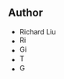 ## Author ##

* Richard Liu
* <a href="mailto:richardxxx0x@gmail.com"><img src="http://i.imgur.com/7yOaC7C.png" title="Richard's Gmail" border="0" height="16px" width="16px" alt="Richard's Gmail" /></a>
* <a href="https://github.com/hellokitty111" target="_blank"><img src="http://i.imgur.com/DwejLO9.png" title="Github" border="0" alt="Github" height="16px" width="16px" /></a>
* <a href="https://twitter.com/RichardLiu5" target="_blank"><img src="http://i.imgur.com/tXSoThF.png" title="Twitter" border="0" alt="Twitter" height="16px" width="16px" /></a>
* <a href="https://plus.google.com/+RichardLiu007" target="_blank"><img src="http://i.imgur.com/yCsTjba.png" title="Google Plus" border="0" alt="Google Plus" height="16px" width="16px" /></a>